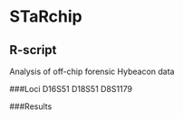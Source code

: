 # STaRchip

## R-script
Analysis of off-chip forensic Hybeacon data
 
###Loci
 D16S51
 D18S51
 D8S1179

###Results
